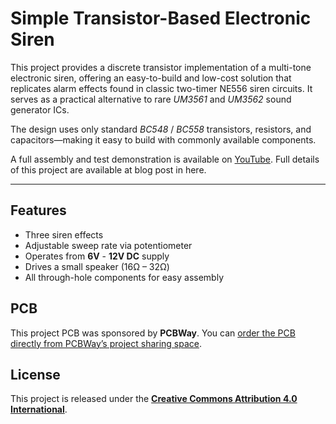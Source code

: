 # Simple Transistor-Based Electronic Siren

This project provides a discrete transistor implementation of a multi-tone electronic siren, offering an easy-to-build and low-cost solution that replicates alarm effects found in classic two-timer NE556 siren circuits. It serves as a practical alternative to rare *UM3561* and *UM3562* sound generator ICs.

The design uses only standard *BC548* / *BC558* transistors, resistors, and capacitors—making it easy to build with commonly available components.

A full assembly and test demonstration is available on [YouTube](https://youtu.be/mPkqBXPQGk4). Full details of this project are available at blog post in here. 

---

## Features
- Three siren effects
- Adjustable sweep rate via potentiometer
- Operates from **6V** - **12V DC** supply
- Drives a small speaker (16Ω – 32Ω)
- All through-hole components for easy assembly

## PCB
This project PCB was sponsored by **PCBWay**. You can [order the PCB directly from PCBWay’s project sharing space](https://www.pcbway.com/project/shareproject/W282856ASV37_electronic_siren_09_07_2025_0b272f0c.html).

## License
This project is released under the [**Creative Commons Attribution 4.0 International**](https://github.com/dilshan/simple-electronic-siren#CC-BY-4.0-1-ov-file).


